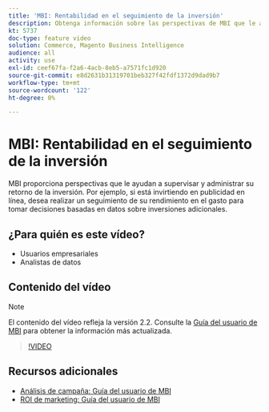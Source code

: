 ```yaml
---
title: 'MBI: Rentabilidad en el seguimiento de la inversión'
description: Obtenga información sobre las perspectivas de MBI que le ayudan a realizar un seguimiento del retorno de la inversión.
kt: 5737
doc-type: feature video
solution: Commerce, Magento Business Intelligence
audience: all
activity: use
exl-id: ceef67fa-f2a6-4acb-8eb5-a7571fc1d920
source-git-commit: e8d2631b31319701beb327f42fdf1372d9dad9b7
workflow-type: tm+mt
source-wordcount: '122'
ht-degree: 0%

---
```


# MBI: Rentabilidad en el seguimiento de la inversión

MBI proporciona perspectivas que le ayudan a supervisar y administrar su retorno de la inversión. Por ejemplo, si está invirtiendo en publicidad en línea, desea realizar un seguimiento de su rendimiento en el gasto para tomar decisiones basadas en datos sobre inversiones adicionales.

## ¿Para quién es este vídeo?

- Usuarios empresariales
- Analistas de datos

## Contenido del vídeo

>[!NOTE]
>
>El contenido del vídeo refleja la versión 2.2. Consulte la [Guía del usuario de MBI](https://experienceleague.adobe.com/docs/commerce-business-intelligence/mbi/guide-overview.html) para obtener la información más actualizada.

>[!VIDEO](https://video.tv.adobe.com/v/35991?quality=12&learn=on)

## Recursos adicionales

- [Análisis de campaña: Guía del usuario de MBI](https://experienceleague.adobe.com/docs/commerce-business-intelligence/mbi/analyze/campaigns/ess-coupon-code-analysis.html)
- [ROI de marketing: Guía del usuario de MBI](https://experienceleague.adobe.com/docs/commerce-business-intelligence/mbi/analyze/campaigns/marketing-roi.html)
